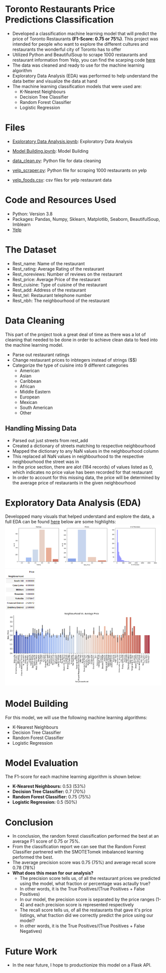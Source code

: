 # Toronto Restaurants Price Predictions Classification
- Developed a classification machine learning model that will predict the price of Toronto Restaurants **(F1-Score: 0.75 or 75%)**. This project was intended for people who want to explore the different cultures and restaurants the wonderful city of Toronto has to offer
- Utilized Python and BeautifulSoup to scrape 1000 restaurants and restaurant information from Yelp, you can find the scarping code [here](https://github.com/jason-huynh83/Toronto_Restaurant_Predictions/blob/master/yelp_scraper.py)
- The data was cleaned and ready to use for the machine learning algorithm
- Exploratory Data Analysis (EDA) was performed to help understand the data better and visualize the data at hand
- The machine learning classification models that were used are:
  - K-Nearest Neighbours
  - Decision Tree Classifier
  - Random Forest Classifier
  - Logistic Regression
 
# Files
- [Exploratory Data Analysis.ipynb](https://github.com/jason-huynh83/Toronto_Restaurant_Predictions/blob/master/Exploratory%20Data%20Analysis.ipynb): Exploratory Data Analysis

- [Model Building.ipynb](https://github.com/jason-huynh83/Toronto_Restaurant_Predictions/blob/master/Model%20Building.ipynb): Model Building

- [data_clean.py](https://github.com/jason-huynh83/Toronto_Restaurant_Predictions/blob/master/data_clean.py): Python file for data cleaning

- [yelp_scraper.py](https://github.com/jason-huynh83/Toronto_Restaurant_Predictions/blob/master/yelp_scraper.py): Python file for scraping 1000 restaurants on yelp

- [yelp_foods.csv](https://github.com/jason-huynh83/Toronto_Restaurant_Predictions/blob/master/yelp_foods.csv): csv files for yelp restaurant data

# Code and Resources Used
- Python: Version 3.8
- Packages: Pandas, Numpy, Sklearn, Matplotlib, Seaborn, BeautifulSoup, Imblearn
- [Yelp]('https://www.yelp.ca/search?find_desc=Restaurants&find_loc=Toronto%2C%20ON&start=0)

# The Dataset
- Rest_name: Name of the restaurant
- Rest_rating: Average Rating of the restaurant
- Rest_noreviews: Number of reviews on the restaurant
- Rest_price: Average Price of the restaurant
- Rest_cuisine: Type of cuisine of the restaurant
- Rest_add: Address of the restaurant
- Rest_tel: Restaurant telephone number
- Rest_nbh: The neighbourhood of the restaurant

# Data Cleaning
This part of the project took a great deal of time as there was a lot of cleaning that needed to be done in order to achieve clean data to feed into the machine learning model.
- Parse out restaurant ratings
- Change restaurant prices to inbtegers instead of strings ($$)
- Categorize the type of cuisine into 9 different categories
  - American
  - Asian
  - Caribbean
  - African
  - Middle Eastern
  - European
  - Mexican
  - South American
  - Other
## Handling Missing Data
- Parsed out just streets from rest_add
- Created a dictionary of streets matching to respective neighbourhood
- Mapped the dictionary to any NaN values in the neighbourhood column
- This replaced all NaN values in neighbourhood to the respective neighbourhood the street was in
- In the price section, there are alot (184 records) of values listed as 0, which indicates no price value has been recorded for that restaurant
- In order to account for this missing data, the price will be determined by the average price of restaurants in the given neighbourhood

# Exploratory Data Analysis (EDA)
Developped many visuals that helped understand and explore the data, a full EDA can be found [here](https://github.com/jason-huynh83/Toronto_Restaurant_Predictions/blob/master/Exploratory%20Data%20Analysis.ipynb) below are some highlights:
![](https://github.com/jason-huynh83/Toronto_Restaurant_Predictions/blob/master/Images/graphs.PNG)
![](https://github.com/jason-huynh83/Toronto_Restaurant_Predictions/blob/master/Images/nbh.PNG)

# Model Building
For this model, we will use the following machine learning algorithms:
- K-Nearest Neighbours
- Decision Tree Classifier
- Random Forest Classifier
- Logistic Regression

# Model Evaluation
The F1-score for each machine learning algorithm is shown below:
  - **K-Nearest Neighbours:** 0.53 (53%)
  - **Decision Tree Classifier:** 0.7 (70%)
  - **Random Forest Classifier:** 0.75 (75%)
  - **Logistic Regression:** 0.5 (50%)
# Conclusion
- In conclusion, the random forest classification performed the best at an average F1 score of 0.75 or 75%. 
- From the classification report we can see that the Random Forest Classifier partnered with the SMOTETomek imbalanced learning performed the best. 
- The average precision score was 0.75 (75%) and average recall score 0.78 (78%)
- **What does this mean for our analysis?**
  - The precision score tells us, of all the restaurant prices we predicted using the model, what fraction or percentage was actaully true?
  - In other words, it is the True Positives/(True Positives + False Positives)
  - In our model, the precision score is separated by the price ranges (1-4) and each precision score is represented respectively
  - The recall score tells us, of all the restaurants that gave it's price listings, what fraction did we correctly predict the price using our model?
  - In other words, it is the True Positives/(True Positives + False Negatives)
# Future Work
- In the near future, I hope to productionize this model on a Flask API. 
